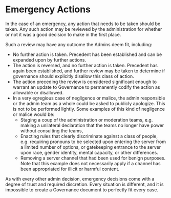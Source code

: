 # Emergency Actions
In the case of an emergency, any action that needs to be taken should be taken. Any such action may be reviewed by the administration for whether or not it was a good decision to make in the first place.

Such a review may have any outcome the Admins deem fit, including:

* No further action is taken. Precedent has been established and can be expanded upon by further actions.
* The action is reversed, and no further action is taken. Precedent has again been established, and further review may be taken to determine if governance should explicitly disallow this class of action.
* The action preceding the review is considered significant enough to warrant an update to Governance to permanently codify the action as allowable or disallowed.
* In a very egregious case of negligence or malice, the admin responsible or the admin team as a whole could be asked to publicly apologize. This is not to be performed lightly. Some examples of this kind of negligence or malice would be:
  * Staging a coup of the administration or moderation teams, e.g. making a unilateral declaration that the teams no longer have power without consulting the teams,
  * Enacting rules that clearly discriminate against a class of people, e.g. requiring pronouns to be selected upon entering the server from a limited number of options, or gatekeeping entrance to the server upon race, gender identity, mental capacity, or other differences.
  * Removing a server channel that had been used for benign purposes. Note that this example does not necessarily apply if a channel has been appropriated for illicit or harmful content.

As with every other admin decision, emergency decisions come with a degree of trust and required discretion. Every situation is different, and it is impossible to create a Governance document to perfectly fit every case.
